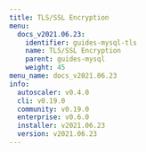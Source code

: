 ```yaml
---
title: TLS/SSL Encryption
menu:
  docs_v2021.06.23:
    identifier: guides-mysql-tls
    name: TLS/SSL Encryption
    parent: guides-mysql
    weight: 45
menu_name: docs_v2021.06.23
info:
  autoscaler: v0.4.0
  cli: v0.19.0
  community: v0.19.0
  enterprise: v0.6.0
  installer: v2021.06.23
  version: v2021.06.23
---
```


